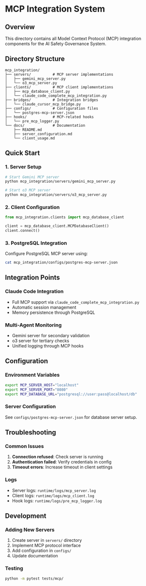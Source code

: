 # MCP Integration System

## Overview
This directory contains all Model Context Protocol (MCP) integration components for the AI Safety Governance System.

## Directory Structure
```
mcp_integration/
├── servers/          # MCP server implementations
│   ├── gemini_mcp_server.py
│   └── o3_mcp_server.py
├── clients/          # MCP client implementations
│   ├── mcp_database_client.py
│   └── claude_code_complete_mcp_integration.py
├── bridges/          # Integration bridges
│   └── claude_cursor_mcp_bridge.py
├── configs/          # Configuration files
│   └── postgres-mcp-server.json
├── hooks/            # MCP-related hooks
│   └── pre_mcp_logger.py
└── docs/             # Documentation
    ├── README.md
    ├── server_configuration.md
    └── client_usage.md
```

## Quick Start

### 1. Server Setup
```bash
# Start Gemini MCP server
python mcp_integration/servers/gemini_mcp_server.py

# Start o3 MCP server
python mcp_integration/servers/o3_mcp_server.py
```

### 2. Client Configuration
```python
from mcp_integration.clients import mcp_database_client

client = mcp_database_client.MCPDatabaseClient()
client.connect()
```

### 3. PostgreSQL Integration
Configure PostgreSQL MCP server using:
```bash
cat mcp_integration/configs/postgres-mcp-server.json
```

## Integration Points

### Claude Code Integration
- Full MCP support via `claude_code_complete_mcp_integration.py`
- Automatic session management
- Memory persistence through PostgreSQL

### Multi-Agent Monitoring
- Gemini server for secondary validation
- o3 server for tertiary checks
- Unified logging through MCP hooks

## Configuration

### Environment Variables
```bash
export MCP_SERVER_HOST="localhost"
export MCP_SERVER_PORT="8080"
export MCP_DATABASE_URL="postgresql://user:pass@localhost/db"
```

### Server Configuration
See `configs/postgres-mcp-server.json` for database server setup.

## Troubleshooting

### Common Issues
1. **Connection refused**: Check server is running
2. **Authentication failed**: Verify credentials in config
3. **Timeout errors**: Increase timeout in client settings

### Logs
- Server logs: `runtime/logs/mcp_server.log`
- Client logs: `runtime/logs/mcp_client.log`
- Hook logs: `runtime/logs/pre_mcp_logger.log`

## Development

### Adding New Servers
1. Create server in `servers/` directory
2. Implement MCP protocol interface
3. Add configuration in `configs/`
4. Update documentation

### Testing
```bash
python -m pytest tests/mcp/
```
